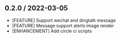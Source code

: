 ## 0.2.0 / 2022-03-05

- [FEATURE] Support wechat and dingtalk message
- [FEATURE] Message support alerts image render
- [ENHANCEMENT] Add circle ci scripts
